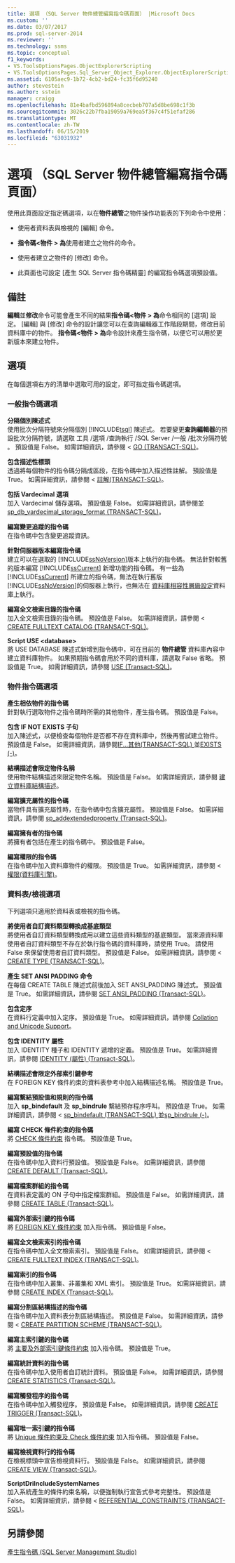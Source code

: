```yaml
---
title: 選項 （SQL Server 物件總管編寫指令碼頁面） |Microsoft Docs
ms.custom: ''
ms.date: 03/07/2017
ms.prod: sql-server-2014
ms.reviewer: ''
ms.technology: ssms
ms.topic: conceptual
f1_keywords:
- VS.ToolsOptionsPages.ObjectExplorerScripting
- VS.ToolsOptionsPages.Sql_Server_Object_Explorer.ObjectExplorerScripting
ms.assetid: 6105aec9-1b72-4cb2-bd24-fc35f6d95240
author: stevestein
ms.author: sstein
manager: craigg
ms.openlocfilehash: 81e4bafbd596894a8cecbeb707a5d8be698c1f3b
ms.sourcegitcommit: 3026c22b7fba19059a769ea5f367c4f51efaf286
ms.translationtype: MT
ms.contentlocale: zh-TW
ms.lasthandoff: 06/15/2019
ms.locfileid: "63031932"
---
```

# <a name="options-sql-server-object-explorer-scripting-page"></a>選項 （SQL Server 物件總管編寫指令碼頁面）
  使用此頁面設定指定碼選項，以在**物件總管**之物件操作功能表的下列命令中使用：  
  
-   使用者資料表與檢視的 [編輯]  命令。  
  
-   **指令碼\<物件 > 為**使用者建立之物件的命令。  
  
-   使用者建立之物件的 [修改]  命令。  
  
-   此頁面也可設定 [產生 SQL Server 指令碼精靈]  的編寫指令碼選項預設值。  
  
## <a name="remarks"></a>備註  
 **編輯**並**修改**命令可能會產生不同的結果**指令碼\<物件 > 為**命令相同的 [選項] 設定。 [編輯]  與 [修改]  命令的設計讓您可以在查詢編輯器工作階段期間，修改目前資料庫中的物件。 **指令碼\<物件 > 為**命令設計來產生指令碼，以便它可以用於更新版本來建立物件。  
  
## <a name="options"></a>選項  
 在每個選項右方的清單中選取可用的設定，即可指定指令碼選項。  
  
### <a name="general-scripting-options"></a>一般指令碼選項  
 **分隔個別陳述式**  
 使用批次分隔符號來分隔個別 [!INCLUDE[tsql](../../includes/tsql-md.md)] 陳述式。 若要變更**查詢編輯器**的預設批次分隔符號，請選取 工具  /選項  /查詢執行  /SQL Server  /一般  /批次分隔符號  。 預設值是 False。 如需詳細資訊，請參閱 < [GO &#40;TRANSACT-SQL&#41;](/sql/t-sql/language-elements/sql-server-utilities-statements-go)。  
  
 **包含描述性標頭**  
 透過將每個物件的指令碼分隔成區段，在指令碼中加入描述性註解。 預設值是 True。 如需詳細資訊，請參閱 <<c0> [ 註解&#40;TRANSACT-SQL&#41;](/sql/t-sql/language-elements/comment-transact-sql)。</c0>  
  
 **包括 Vardecimal 選項**  
 加入 Vardecimal 儲存選項。 預設值是 False。 如需詳細資訊，請參閱並[sp_db_vardecimal_storage_format &#40;TRANSACT-SQL&#41;](/sql/relational-databases/system-stored-procedures/sp-db-vardecimal-storage-format-transact-sql)。  
  
 **編寫變更追蹤的指令碼**  
 在指令碼中包含變更追蹤資訊。  
  
 **針對伺服器版本編寫指令碼**  
 建立可以在選取的 [!INCLUDE[ssNoVersion](../../../includes/ssnoversion-md.md)]版本上執行的指令碼。 無法針對較舊的版本編寫 [!INCLUDE[ssCurrent](../../../includes/sscurrent-md.md)] 新增功能的指令碼。 有一些為 [!INCLUDE[ssCurrent](../../../includes/sscurrent-md.md)] 所建立的指令碼，無法在執行舊版 [!INCLUDE[ssNoVersion](../../../includes/ssnoversion-md.md)]的伺服器上執行，也無法在 [資料庫相容性層級設定](/sql/t-sql/statements/alter-database-transact-sql-compatibility-level)資料庫上執行。  
  
 **編寫全文檢索目錄的指令碼**  
 加入全文檢索目錄的指令碼。 預設值是 False。 如需詳細資訊，請參閱 < [CREATE FULLTEXT CATALOG &#40;TRANSACT-SQL&#41;](/sql/t-sql/statements/create-fulltext-catalog-transact-sql)。  
  
 **Script USE \<database>**  
 將 USE DATABASE 陳述式新增到指令碼中，可在目前的 **物件總管** 資料庫內容中建立資料庫物件。 如果預期指令碼會用於不同的資料庫，請選取 False 省略。 預設值是 True。 如需詳細資訊，請參閱 [USE &#40;Transact-SQL&#41;](/sql/t-sql/language-elements/use-transact-sql)。  
  
### <a name="object-scripting-options"></a>物件指令碼選項  
 **產生相依物件的指令碼**  
 針對執行選取物件之指令碼時所需的其他物件，產生指令碼。 預設值是 False。  
  
 **包含 IF NOT EXISTS 子句**  
 加入陳述式，以便檢查每個物件是否都不存在資料庫中，然後再嘗試建立物件。 預設值是 False。 如需詳細資訊，請參閱[IF...其他&#40;TRANSACT-SQL&#41; ](/sql/t-sql/language-elements/if-else-transact-sql)並[EXISTS &#40;-&#41;](/sql/t-sql/language-elements/exists-transact-sql)。  
  
 **結構描述會限定物件名稱**  
 使用物件結構描述來限定物件名稱。 預設值是 False。 如需詳細資訊，請參閱 [建立資料庫結構描述](../../relational-databases/security/authentication-access/create-a-database-schema.md)。  
  
 **編寫擴充屬性的指令碼**  
 當物件具有擴充屬性時，在指令碼中包含擴充屬性。 預設值是 False。 如需詳細資訊，請參閱 [sp_addextendedproperty &#40;Transact-SQL&#41;](/sql/relational-databases/system-stored-procedures/sp-addextendedproperty-transact-sql)。  
  
 **編寫擁有者的指令碼**  
 將擁有者包括在產生的指令碼中。 預設值是 False。  
  
 **編寫權限的指令碼**  
 在指令碼中加入資料庫物件的權限。 預設值是 True。 如需詳細資訊，請參閱 <<c0> [ 權限&#40;資料庫引擎&#41;](../../relational-databases/security/permissions-database-engine.md)。</c0>  
  
### <a name="tableview-options"></a>資料表/檢視選項  
 下列選項只適用於資料表或檢視的指令碼。  
  
 **將使用者自訂資料類型轉換成基底類型**  
 將使用者自訂資料類型轉換成用以建立這些資料類型的基底類型。 當來源資料庫使用者自訂資料類型不存在於執行指令碼的資料庫時，請使用 True。 請使用 False 來保留使用者自訂資料類型。 預設值是 False。 如需詳細資訊，請參閱 < [CREATE TYPE &#40;TRANSACT-SQL&#41;](/sql/t-sql/statements/create-type-transact-sql)。  
  
 **產生 SET ANSI PADDING 命令**  
 在每個 CREATE TABLE 陳述式前後加入 SET ANSI_PADDING 陳述式。 預設值是 True。 如需詳細資訊，請參閱 [SET ANSI_PADDING &#40;Transact-SQL&#41;](/sql/t-sql/statements/set-ansi-padding-transact-sql)。  
  
 **包含定序**  
 在資料行定義中加入定序。 預設值是 True。 如需詳細資訊，請參閱 [Collation and Unicode Support](../../relational-databases/collations/collation-and-unicode-support.md)。  
  
 **包含 IDENTITY 屬性**  
 加入 IDENTITY 種子和 IDENTITY 遞增的定義。 預設值是 True。 如需詳細資訊，請參閱 [IDENTITY &#40;屬性&#41; &#40;Transact-SQL&#41;](/sql/t-sql/statements/create-table-transact-sql-identity-property)。  
  
 **結構描述會限定外部索引鍵參考**  
 在 FOREIGN KEY 條件約束的資料表參考中加入結構描述名稱。 預設值是 True。  
  
 **編寫繫結預設值和規則的指令碼**  
 加入 **sp_bindefault** 及 **sp_bindrule** 繫結預存程序呼叫。 預設值是 True。 如需詳細資訊，請參閱 < [sp_bindefault &#40;TRANSACT-SQL&#41; ](/sql/relational-databases/system-stored-procedures/sp-bindefault-transact-sql)並[sp_bindrule &#40;-&#41;](/sql/relational-databases/system-stored-procedures/sp-bindrule-transact-sql)。  
  
 **編寫 CHECK 條件約束的指令碼**  
 將 [CHECK 條件約束](../../relational-databases/tables/unique-constraints-and-check-constraints.md) 指令碼。 預設值是 True。  
  
 **編寫預設值的指令碼**  
 在指令碼中加入資料行預設值。 預設值是 False。 如需詳細資訊，請參閱 [CREATE DEFAULT &#40;Transact-SQL&#41;](/sql/t-sql/statements/create-default-transact-sql)。  
  
 **編寫檔案群組的指令碼**  
 在資料表定義的 ON 子句中指定檔案群組。 預設值是 False。 如需詳細資訊，請參閱 [CREATE TABLE &#40;Transact-SQL&#41;](/sql/t-sql/statements/create-table-transact-sql)。  
  
 **編寫外部索引鍵的指令碼**  
 將 [FOREIGN KEY 條件約束](../../relational-databases/tables/primary-and-foreign-key-constraints.md) 加入指令碼。 預設值是 False。  
  
 **編寫全文檢索索引的指令碼**  
 在指令碼中加入全文檢索索引。 預設值是 False。 如需詳細資訊，請參閱 < [CREATE FULLTEXT INDEX &#40;TRANSACT-SQL&#41;](/sql/t-sql/statements/create-fulltext-index-transact-sql)。  
  
 **編寫索引的指令碼**  
 在指令碼中加入叢集、非叢集和 XML 索引。 預設值是 True。 如需詳細資訊，請參閱 [CREATE INDEX &#40;Transact-SQL&#41;](/sql/t-sql/statements/create-index-transact-sql)。  
  
 **編寫分割區結構描述的指令碼**  
 在指令碼中加入資料表分割區結構描述。 預設值是 False。 如需詳細資訊，請參閱 < [CREATE PARTITION SCHEME &#40;TRANSACT-SQL&#41;](/sql/t-sql/statements/create-partition-scheme-transact-sql)。  
  
 **編寫主索引鍵的指令碼**  
 將 [主要及外部索引鍵條件約束](../../relational-databases/tables/primary-and-foreign-key-constraints.md) 加入指令碼。 預設值是 True。  
  
 **編寫統計資料的指令碼**  
 在指令碼中加入使用者自訂統計資料。 預設值是 False。 如需詳細資訊，請參閱 [CREATE STATISTICS &#40;Transact-SQL&#41;](/sql/t-sql/statements/create-statistics-transact-sql)。  
  
 **編寫觸發程序的指令碼**  
 在指令碼中加入觸發程序。 預設值是 False。 如需詳細資訊，請參閱 [CREATE TRIGGER &#40;Transact-SQL&#41;](/sql/t-sql/statements/create-trigger-transact-sql)。  
  
 **編寫唯一索引鍵的指令碼**  
 將 [Unique 條件約束及 Check 條件約束](../../relational-databases/tables/unique-constraints-and-check-constraints.md) 加入指令碼。 預設值是 False。  
  
 **編寫檢視資料行的指令碼**  
 在檢視標頭中宣告檢視資料行。 預設值是 False。 如需詳細資訊，請參閱 [CREATE VIEW &#40;Transact-SQL&#41;](/sql/t-sql/statements/create-view-transact-sql)。  
  
 **ScriptDriIncludeSystemNames**  
 加入系統產生的條件約束名稱，以便強制執行宣告式參考完整性。 預設值是 False。 如需詳細資訊，請參閱 < [REFERENTIAL_CONSTRAINTS &#40;TRANSACT-SQL&#41;](/sql/relational-databases/system-information-schema-views/referential-constraints-transact-sql)。  
  
## <a name="see-also"></a>另請參閱  
 [產生指令碼 &#40;SQL Server Management Studio&#41;](../../relational-databases/scripting/generate-scripts-sql-server-management-studio.md)  
  
  
